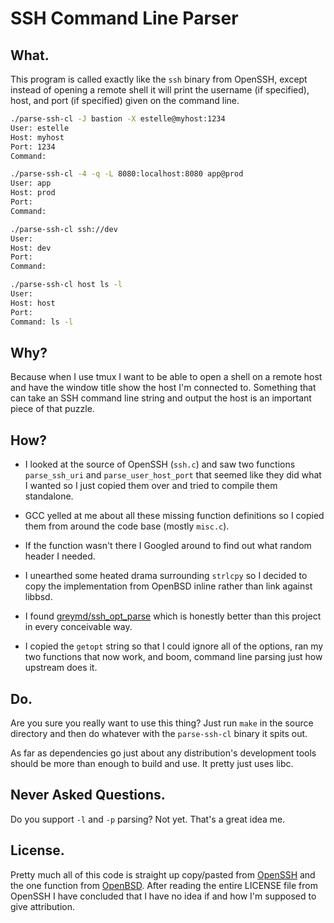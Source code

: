# SSH Command Line Parser

## What.

This program is called exactly like the `ssh` binary from OpenSSH, except
instead of opening a remote shell it will print the username (if specified),
host, and port (if specified) given on the command line.

```bash
./parse-ssh-cl -J bastion -X estelle@myhost:1234
User: estelle
Host: myhost
Port: 1234
Command:

./parse-ssh-cl -4 -q -L 8080:localhost:8080 app@prod
User: app
Host: prod
Port:
Command:

./parse-ssh-cl ssh://dev
User:
Host: dev
Port:
Command:

./parse-ssh-cl host ls -l
User:
Host: host
Port:
Command: ls -l
```

## Why?

Because when I use tmux I want to be able to open a shell on a remote host and
have the window title show the host I'm connected to. Something that can take an
SSH command line string and output the host is an important piece of that
puzzle.

## How?

* I looked at the source of OpenSSH (`ssh.c`) and saw two functions
  `parse_ssh_uri` and `parse_user_host_port` that seemed like they did what I
  wanted so I just copied them over and tried to compile them standalone.
  
* GCC yelled at me about all these missing function definitions so I copied
  them from around the code base (mostly `misc.c`).
  
* If the function wasn't there I Googled around to find out what random header I
  needed.
  
* I unearthed some heated drama surrounding `strlcpy` so I decided to copy the
  implementation from OpenBSD inline rather than link against libbsd.

* I found [greymd/ssh_opt_parse](https://github.com/greymd/ssh_opt_parse) which
  is honestly better than this project in every conceivable way.

* I copied the `getopt` string so that I could ignore all of the options, ran my
  two functions that now work, and boom, command line parsing just how upstream
  does it.

## Do.

Are you sure you really want to use this thing? Just run `make` in the source
directory and then do whatever with the `parse-ssh-cl` binary it spits out.

As far as dependencies go just about any distribution's development tools should
be more than enough to build and use. It pretty just uses libc.

## Never Asked Questions.

Do you support `-l` and `-p` parsing? Not yet. That's a great idea me.

## License.

Pretty much all of this code is straight up copy/pasted from
[OpenSSH](https://github.com/openssh/openssh-portable) and the one function from
[OpenBSD](https://github.com/openbsd/src). After reading the entire LICENSE file
from OpenSSH I have concluded that I have no idea if and how I'm supposed to
give attribution.

